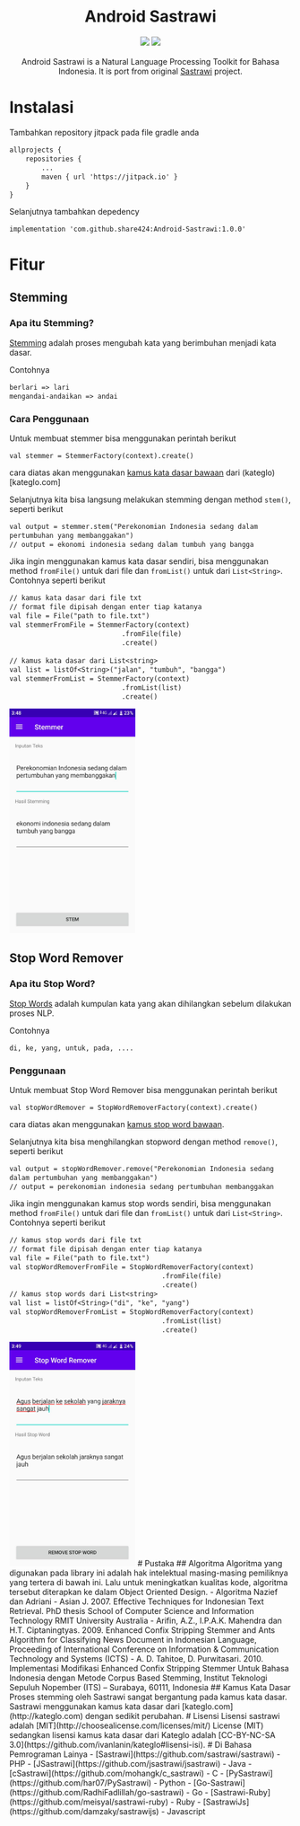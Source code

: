<h1 align="center">Android Sastrawi</h1>
<p align="center">
  <a href="https://jitpack.io/#share424/Android-Sastrawi"><img src="https://jitpack.io/v/share424/Android-Sastrawi.svg"/></a>
  <a href="https://opensource.org/licenses/MIT"><img src="https://img.shields.io/badge/License-MIT-blue.svg"/></a>
  <br /><br />
Android Sastrawi is a Natural Language Processing Toolkit for Bahasa Indonesia. It is port from original <a href="https://github.com/sastrawi/sastrawi">Sastrawi</a> project.
</p>


# Instalasi
Tambahkan repository jitpack pada file gradle anda
```
allprojects {
	repositories {
		...
		maven { url 'https://jitpack.io' }
	}
}
```
Selanjutnya tambahkan depedency
```
implementation 'com.github.share424:Android-Sastrawi:1.0.0'
```
# Fitur
## Stemming
### Apa itu Stemming?
[Stemming](https://en.wikipedia.org/wiki/Stemming) adalah proses mengubah kata yang berimbuhan menjadi kata dasar. 

Contohnya
```
berlari => lari
mengandai-andaikan => andai
```
### Cara Penggunaan
Untuk membuat stemmer bisa menggunakan perintah berikut
```
val stemmer = StemmerFactory(context).create()
```
cara diatas akan menggunakan [kamus kata dasar bawaan](https://github.com/share424/Android-Sastrawi/raw/master/sastrawi/src/main/assets/kata_dasar.txt) dari (kateglo)[kateglo.com]

Selanjutnya kita bisa langsung melakukan stemming dengan method `stem()`, seperti berikut
```
val output = stemmer.stem("Perekonomian Indonesia sedang dalam pertumbuhan yang membanggakan")
// output = ekonomi indonesia sedang dalam tumbuh yang bangga
```
Jika ingin menggunakan kamus kata dasar sendiri, bisa menggunakan method `fromFile()` untuk dari file dan `fromList()` untuk dari `List<String>`. Contohnya seperti berikut
```
// kamus kata dasar dari file txt
// format file dipisah dengan enter tiap katanya
val file = File("path to file.txt")
val stemmerFromFile = StemmerFactory(context)
                            .fromFile(file)
                            .create()
                        
// kamus kata dasar dari List<string>
val list = listOf<String>("jalan", "tumbuh", "bangga")
val stemmerFromList = StemmerFactory(context)
                            .fromList(list)
                            .create()
```
<img src="https://github.com/share424/Android-Sastrawi/raw/master/images/stemmer.jpeg" alt="Stemmer" height="400" style="text-align:center" />

## Stop Word Remover
### Apa itu Stop Word?
[Stop Words](https://en.wikipedia.org/wiki/Stop_words) adalah kumpulan kata yang akan dihilangkan sebelum dilakukan proses NLP.

Contohnya
```
di, ke, yang, untuk, pada, ....
```
### Penggunaan
Untuk membuat Stop Word Remover bisa menggunakan perintah berikut
```
val stopWordRemover = StopWordRemoverFactory(context).create()
```
cara diatas akan menggunakan [kamus stop word bawaan](https://github.com/share424/Android-Sastrawi/raw/master/sastrawi/src/main/assets/stop_words.txt).

Selanjutnya kita bisa menghilangkan stopword dengan method `remove()`, seperti berikut
```
val output = stopWordRemover.remove("Perekonomian Indonesia sedang dalam pertumbuhan yang membanggakan")
// output = perekonomian indonesia sedang pertumbuhan membanggakan
```
Jika ingin menggunakan kamus stop words sendiri, bisa menggunakan method `fromFile()` untuk dari file dan `fromList()` untuk dari `List<String>`. Contohnya seperti berikut
```
// kamus stop words dari file txt
// format file dipisah dengan enter tiap katanya
val file = File("path to file.txt")
val stopWordRemoverFromFile = StopWordRemoverFactory(context)
                                      .fromFile(file)
                                      .create()
// kamus stop words dari List<string>
val list = listOf<String>("di", "ke", "yang")
val stopWordRemoverFromList = StopWordRemoverFactory(context)
                                      .fromList(list)
                                      .create()
```
<img src="https://github.com/share424/Android-Sastrawi/raw/master/images/stop_word.jpeg" alt="Stop Word remover" height="400" style="text-align:center" />
# Pustaka
## Algoritma
Algoritma yang digunakan pada library ini adalah hak intelektual masing-masing pemiliknya yang tertera di bawah ini. Lalu untuk meningkatkan kualitas kode, algoritma tersebut diterapkan ke dalam Object Oriented Design.
- Algoritma Nazief dan Adriani
- Asian J. 2007. Effective Techniques for Indonesian Text Retrieval. PhD thesis School of Computer Science and Information Technology RMIT University Australia
- Arifin, A.Z., I.P.A.K. Mahendra dan H.T. Ciptaningtyas. 2009. Enhanced Confix Stripping Stemmer and Ants Algorithm for Classifying News Document in Indonesian Language, Proceeding of International Conference on Information & Communication Technology and Systems (ICTS)
- A. D. Tahitoe, D. Purwitasari. 2010. Implementasi Modifikasi Enhanced Confix Stripping Stemmer Untuk Bahasa Indonesia dengan Metode Corpus Based Stemming, Institut Teknologi Sepuluh Nopember (ITS) – Surabaya, 60111, Indonesia
## Kamus Kata Dasar
Proses stemming oleh Sastrawi sangat bergantung pada kamus kata dasar. Sastrawi menggunakan kamus kata dasar dari [kateglo.com](http://kateglo.com) dengan sedikit perubahan.
# Lisensi
Lisensi sastrawi adalah [MIT](http://choosealicense.com/licenses/mit/) License (MIT) sedangkan lisensi kamus kata dasar dari Kateglo adalah [CC-BY-NC-SA 3.0](https://github.com/ivanlanin/kateglo#lisensi-isi).
# Di Bahasa Pemrograman Lainya
- [Sastrawi](https://github.com/sastrawi/sastrawi) - PHP
- [JSastrawi](https://github.com/jsastrawi/jsastrawi) - Java
- [cSastrawi](https://github.com/mohangk/c_sastrawi) - C
- [PySastrawi](https://github.com/har07/PySastrawi) - Python
- [Go-Sastrawi](https://github.com/RadhiFadlillah/go-sastrawi) - Go
- [Sastrawi-Ruby](https://github.com/meisyal/sastrawi-ruby) - Ruby
- [SastrawiJs](https://github.com/damzaky/sastrawijs) - Javascript
